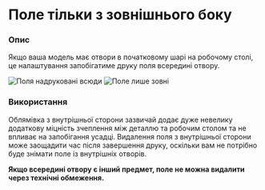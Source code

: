 Поле тільки з зовнішнього боку
====

### **Опис**

Якщо ваша модель має отвори в початковому шарі на робочому столі, це налаштування запобігатиме друку поля всередині отвору.

![Поля надруковані всюди](../images/brim_outside_only_original.png)
![Поле лише зовні](../images/brim_outside_only_enabled.png)

### **Використання**

Облямівка з внутрішньої сторони зазвичай додає дуже невелику додаткову міцність зчеплення між деталлю та робочим столом та не впливає на запобігання усадці. Видалення поля з внутрішньої сторони може заощадити час після завершення друку, оскільки вам не потрібно буде знімати поле із внутрішніх отворів.

**Якщо всередині отвору є інший предмет, поле не можна видалити через технічні обмеження.**
